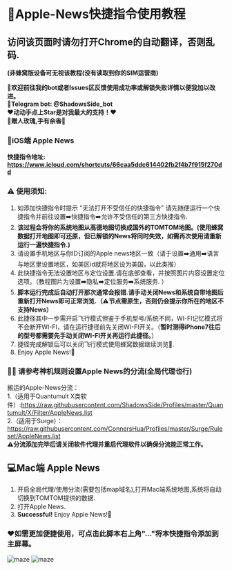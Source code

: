 # 🍎Apple-News快捷指令使用教程 
## 访问该页面时请勿打开Chrome的自动翻译，否则乱码.
**(非蜂窝版设备可无视该教程(没有读取到你的SIM运营商)**

**👏欢迎前往我的bot或者Issues区反馈使用成功率或解锁失败详情以便我加以改进。**  
**🤖Telegram bot:  @ShadowsSide_bot**  
**❤️动动手点上Star是对我最大的支持！❤️**  
**🌹赠人玫瑰,手有余香🌹**  

### 📱iOS端 Apple News
**快捷指令地址:
https://www.icloud.com/shortcuts/66caa5ddc614402fb2f4b7f915f270dd**

### ⚠️ 使用须知:  
1. 如添加快捷指令时提示 "无法打开不受信任的快捷指令" 请先随便运行一个快捷指令并前往设置➡️快捷指令➡️允许不受信任的第三方快捷指令.  
2. **该过程会将你的系统地图从高德地图切换成国外的TOMTOM地图。(使用蜂窝数据打开地图即可还原，但已解锁的News将同时失效，如需再次使用请重新运行一遍快捷指令.)**  
3. 请设置手机地区与你ID订阅的Apple news地区一致（请于设置➡️通用➡️语言与地区里设置地区，如美区id就将地区设为美国，以此类推）  
4. 此快捷指令无法设置地区与定位设置.请在底部查看，并按照图片内容设置定位选项。（教程图片为设置➡️隐私➡️定位服务➡️系统服务. ）
5. **脚本运行完成后自动打开那次通常会报错.请手动关闭News和系统自带地图后重新打开News即可正常浏览.（⚠️节点需原生，否则仍会提示你所在的地区不支持News）**
6. 此捷径其中一步需开启飞行模式但鉴于手机型号/系统不同，WI-FI记忆模式将不会断开WI-FI，请在运行捷径前先关闭WI-FI开关。（**暂时测得iPhone7往后的型号都需要先手动关闭WI-FI开关再运行此捷径。**） 
7. 捷径完成解锁后可以关闭飞行模式使用蜂窝数据继续浏览🥳.
8. Enjoy Apple News!🎉

### 💁🏻‍ 请参考神机规则设置Apple News的分流(全局代理也行)  

搬运的Apple-News分流：  
1.（适用于Quantumult X类软件）:https://raw.githubusercontent.com/ShadowsSide/Profiles/master/Quantumult/X/Filter/AppleNews.list  
2.（适用于Surge）：https://raw.githubusercontent.com/ConnersHua/Profiles/master/Surge/Ruleset/AppleNews.list  
**⚠️分流添加完毕后请关闭软件代理并重启代理软件以确保分流能正常工作。**  

## 💻Mac端 Apple News
1. 开启全局代理/使用分流(需要包括map域名),打开Mac端系统地图,系统将自动切换到TOMTOM提供的数据. 
2. 打开Apple News.  
3. **Successful!** Enjoy Apple News!🎉

### ❤️如需更加便捷使用，可点击此脚本右上角"..."将本快捷指令添加到主屏幕。  

 
![maze](https://github.com/ShadowsSide/-Apple-New/blob/master/IMAGE%202020-06-02%2001:43:20.jpg)
![maze](https://github.com/ShadowsSide/-Apple-New/blob/master/IMAGE%202020-06-02%2001:43:24.jpg)   
